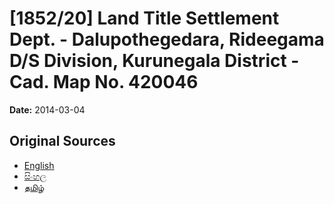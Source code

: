 # [1852/20] Land Title Settlement Dept. - Dalupothegedara, Rideegama D/S Division, Kurunegala District - Cad. Map No. 420046

**Date:** 2014-03-04

## Original Sources

- [English](https://documents.gov.lk/view/extra-gazettes/2014/3/1852-20_E.pdf)
- [සිංහල](https://documents.gov.lk/view/extra-gazettes/2014/3/1852-20_S.pdf)
- [தமிழ்](https://documents.gov.lk/view/extra-gazettes/2014/3/1852-20_T.pdf)
